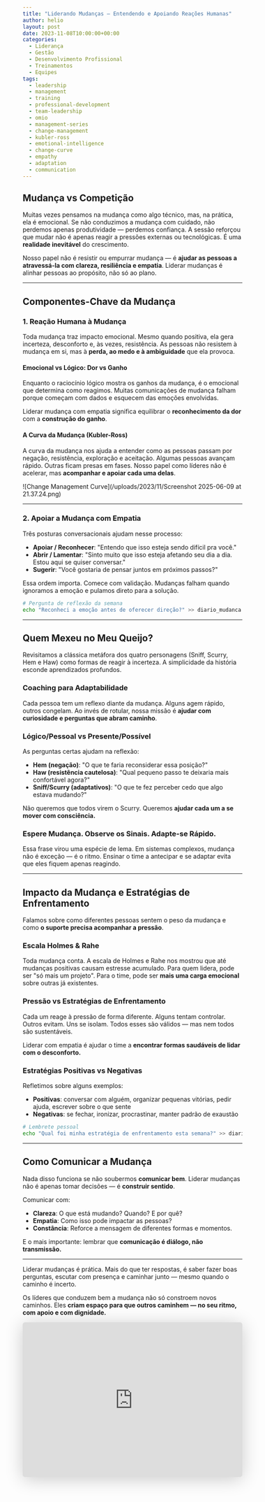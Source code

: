 ```yaml
---
title: "Liderando Mudanças – Entendendo e Apoiando Reações Humanas"
author: helio
layout: post
date: 2023-11-08T10:00:00+00:00
categories:
  - Liderança
  - Gestão
  - Desenvolvimento Profissional
  - Treinamentos
  - Equipes
tags:
  - leadership
  - management
  - training
  - professional-development
  - team-leadership
  - omio
  - management-series
  - change-management
  - kubler-ross
  - emotional-intelligence
  - change-curve
  - empathy
  - adaptation
  - communication
---
```


## Mudança vs Competição

Muitas vezes pensamos na mudança como algo técnico, mas, na prática, ela é emocional. Se não conduzimos a mudança com cuidado, não perdemos apenas produtividade — perdemos confiança. A sessão reforçou que mudar não é apenas reagir a pressões externas ou tecnológicas. É uma **realidade inevitável** do crescimento.

Nosso papel não é resistir ou empurrar mudança — é **ajudar as pessoas a atravessá-la com clareza, resiliência e empatia**. Liderar mudanças é alinhar pessoas ao propósito, não só ao plano.

---

## Componentes-Chave da Mudança

### 1. Reação Humana à Mudança

Toda mudança traz impacto emocional. Mesmo quando positiva, ela gera incerteza, desconforto e, às vezes, resistência. As pessoas não resistem à mudança em si, mas à **perda, ao medo e à ambiguidade** que ela provoca.

#### Emocional vs Lógico: Dor vs Ganho

Enquanto o raciocínio lógico mostra os ganhos da mudança, é o emocional que determina como reagimos. Muitas comunicações de mudança falham porque começam com dados e esquecem das emoções envolvidas.

Liderar mudança com empatia significa equilibrar o **reconhecimento da dor** com a **construção do ganho**.

#### A Curva da Mudança (Kubler-Ross)

A curva da mudança nos ajuda a entender como as pessoas passam por negação, resistência, exploração e aceitação. Algumas pessoas avançam rápido. Outras ficam presas em fases. Nosso papel como líderes não é acelerar, mas **acompanhar e apoiar cada uma delas**.

![Change Management Curve](/uploads/2023/11/Screenshot 2025-06-09 at 21.37.24.png)

---

### 2. Apoiar a Mudança com Empatia

Três posturas conversacionais ajudam nesse processo:

- **Apoiar / Reconhecer**: "Entendo que isso esteja sendo difícil pra você."
- **Abrir / Lamentar**: "Sinto muito que isso esteja afetando seu dia a dia. Estou aqui se quiser conversar."
- **Sugerir**: "Você gostaria de pensar juntos em próximos passos?"

Essa ordem importa. Comece com validação. Mudanças falham quando ignoramos a emoção e pulamos direto para a solução.

```bash
# Pergunta de reflexão da semana
echo "Reconheci a emoção antes de oferecer direção?" >> diario_mudanca.txt
```

---

## Quem Mexeu no Meu Queijo?

Revisitamos a clássica metáfora dos quatro personagens (Sniff, Scurry, Hem e Haw) como formas de reagir à incerteza. A simplicidade da história esconde aprendizados profundos.

### Coaching para Adaptabilidade

Cada pessoa tem um reflexo diante da mudança. Alguns agem rápido, outros congelam. Ao invés de rotular, nossa missão é **ajudar com curiosidade e perguntas que abram caminho**.

### Lógico/Pessoal vs Presente/Possível

As perguntas certas ajudam na reflexão:

- **Hem (negação)**: "O que te faria reconsiderar essa posição?"
- **Haw (resistência cautelosa)**: "Qual pequeno passo te deixaria mais confortável agora?"
- **Sniff/Scurry (adaptativos)**: "O que te fez perceber cedo que algo estava mudando?"

Não queremos que todos virem o Scurry. Queremos **ajudar cada um a se mover com consciência.**

### Espere Mudança. Observe os Sinais. Adapte-se Rápido.

Essa frase virou uma espécie de lema. Em sistemas complexos, mudança não é exceção — é o ritmo. Ensinar o time a antecipar e se adaptar evita que eles fiquem apenas reagindo.

---

## Impacto da Mudança e Estratégias de Enfrentamento

Falamos sobre como diferentes pessoas sentem o peso da mudança e como **o suporte precisa acompanhar a pressão**.

### Escala Holmes & Rahe

Toda mudança conta. A escala de Holmes e Rahe nos mostrou que até mudanças positivas causam estresse acumulado. Para quem lidera, pode ser "só mais um projeto". Para o time, pode ser **mais uma carga emocional** sobre outras já existentes.

### Pressão vs Estratégias de Enfrentamento

Cada um reage à pressão de forma diferente. Alguns tentam controlar. Outros evitam. Uns se isolam. Todos esses são válidos — mas nem todos são sustentáveis.

Liderar com empatia é ajudar o time a **encontrar formas saudáveis de lidar com o desconforto.**

### Estratégias Positivas vs Negativas

Refletimos sobre alguns exemplos:

- **Positivas**: conversar com alguém, organizar pequenas vitórias, pedir ajuda, escrever sobre o que sente
- **Negativas**: se fechar, ironizar, procrastinar, manter padrão de exaustão

```bash
# Lembrete pessoal
echo "Qual foi minha estratégia de enfrentamento esta semana?" >> diario_energia.txt
```

---

## Como Comunicar a Mudança

Nada disso funciona se não soubermos **comunicar bem**. Liderar mudanças não é apenas tomar decisões — é **construir sentido**.

Comunicar com:

- **Clareza**: O que está mudando? Quando? E por quê?
- **Empatia**: Como isso pode impactar as pessoas?
- **Constância**: Reforce a mensagem de diferentes formas e momentos.

E o mais importante: lembrar que **comunicação é diálogo, não transmissão.**

---

Liderar mudanças é prática. Mais do que ter respostas, é saber fazer boas perguntas, escutar com presença e caminhar junto — mesmo quando o caminho é incerto.

Os líderes que conduzem bem a mudança não só constroem novos caminhos. Eles **criam espaço para que outros caminhem — no seu ritmo, com apoio e com dignidade.**

<iframe class="speakerdeck-iframe" frameborder="0" src="https://speakerdeck.com/player/20a4e8e042bd4aa6a138b07fed95c0f8" title="Leading Change" allowfullscreen="true" style="border: 0px; background: padding-box padding-box rgba(0, 0, 0, 0.1); margin: 0px; padding: 0px; border-radius: 6px; box-shadow: rgba(0, 0, 0, 0.2) 0px 5px 40px; width: 100%; height: auto; aspect-ratio: 560 / 394;" data-ratio="1.4213197969543148"></iframe>
